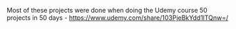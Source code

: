 Most of these projects were done when doing the Udemy course 50 projects in 50 days - https://www.udemy.com/share/103PjeBkYdd1lTQnw=/
